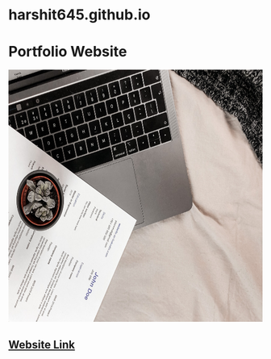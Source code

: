 # harshit645.github.io
<!DOCTYPE html>
<html>
  <head>
  </head>
  <body>
    <h1>Portfolio Website</h1>
    <img src="https://github.com/harshit645/harshit645.github.io/blob/master/images/Resume_Poster.jpg" width="800px" height="500px"/>
    <h2> <a href="https://harshit645.github.io/" target="_blank">Website Link </a> </h2>
   </body>
 </html>

